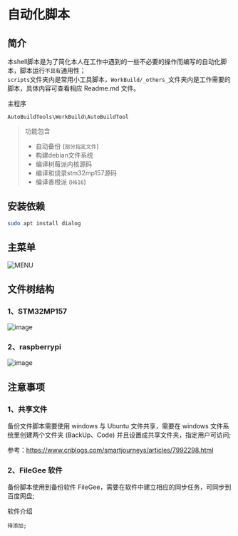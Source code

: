 # 自动化脚本

## 简介

本shell脚本是为了简化本人在工作中遇到的一些不必要的操作而编写的自动化脚本，脚本运行`不具有`通用性；  
`scripts`文件夹内是常用小工具脚本，`WorkBuild/_others_`文件夹内是工作需要的脚本，具体内容可查看相应 Readme.md 文件。

主程序

    AutoBuildTools\WorkBuild\AutoBuildTool

> 功能包含
> * 自动备份 (`部分指定文件`)
> * 构建debian文件系统
> * 编译树莓派内核源码
> * 编译和烧录stm32mp157源码
> * 编译香橙派 (`H616`)


## 安装依赖

``` bash
sudo apt install dialog
```

## 主菜单

![MENU](https://user-images.githubusercontent.com/26021085/151098380-1b97f181-abfd-4e65-9a04-d13d3632cc74.png)

## 文件树结构

### 1、STM32MP157

![image](https://user-images.githubusercontent.com/26021085/155838185-4cfd4ff7-d9b6-4265-9f99-afdac42f1fb7.png)

### 2、raspberrypi

![image](https://user-images.githubusercontent.com/26021085/155838323-c7c1114a-18ed-4611-bd09-3c07e1d2f458.png)

## 注意事项

### 1、共享文件

备份文件脚本需要使用 windows 与 Ubuntu 文件共享，需要在 windows 文件系统里创建两个文件夹 (BackUp、Code)
并且设置成共享文件夹，指定用户可访问;

参考：<https://www.cnblogs.com/smartjourneys/articles/7992298.html>

### 2、FileGee 软件

备份脚本使用到备份软件 FileGee，需要在软件中建立相应的同步任务，可同步到百度网盘;

软件介绍

    待添加;

